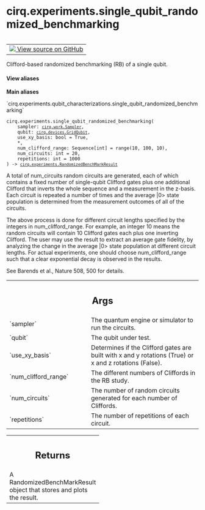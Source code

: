 <div itemscope itemtype="http://developers.google.com/ReferenceObject">
<meta itemprop="name" content="cirq.experiments.single_qubit_randomized_benchmarking" />
<meta itemprop="path" content="Stable" />
</div>

# cirq.experiments.single_qubit_randomized_benchmarking

<!-- Insert buttons and diff -->

<table class="tfo-notebook-buttons tfo-api" align="left">

<td>
  <a target="_blank" href="https://github.com/quantumlib/cirq/tree/master/cirq/experiments/qubit_characterizations.py">
    <img src="https://www.tensorflow.org/images/GitHub-Mark-32px.png" />
    View source on GitHub
  </a>
</td>
</table>



Clifford-based randomized benchmarking (RB) of a single qubit.

<section class="expandable">
  <h4 class="showalways">View aliases</h4>
  <p>
<b>Main aliases</b>
<p>`cirq.experiments.qubit_characterizations.single_qubit_randomized_benchmarking`</p>
</p>
</section>

<pre class="devsite-click-to-copy prettyprint lang-py tfo-signature-link">
<code>cirq.experiments.single_qubit_randomized_benchmarking(
    sampler: <a href="../../cirq/work/Sampler.md"><code>cirq.work.Sampler</code></a>,
    qubit: <a href="../../cirq/devices/GridQubit.md"><code>cirq.devices.GridQubit</code></a>,
    use_xy_basis: bool = True,
    *,
    num_clifford_range: Sequence[int] = range(10, 100, 10),
    num_circuits: int = 20,
    repetitions: int = 1000
) -> <a href="../../cirq/experiments/RandomizedBenchMarkResult.md"><code>cirq.experiments.RandomizedBenchMarkResult</code></a>
</code></pre>



<!-- Placeholder for "Used in" -->

A total of num_circuits random circuits are generated, each of which
contains a fixed number of single-qubit Clifford gates plus one
additional Clifford that inverts the whole sequence and a measurement in
the z-basis. Each circuit is repeated a number of times and the average
|0> state population is determined from the measurement outcomes of all
of the circuits.

The above process is done for different circuit lengths specified by the
integers in num_clifford_range. For example, an integer 10 means the
random circuits will contain 10 Clifford gates each plus one inverting
Clifford. The user may use the result to extract an average gate fidelity,
by analyzing the change in the average |0> state population at different
circuit lengths. For actual experiments, one should choose
num_clifford_range such that a clear exponential decay is observed in the
results.

See Barends et al., Nature 508, 500 for details.

<!-- Tabular view -->
 <table class="responsive fixed orange">
<colgroup><col width="214px"><col></colgroup>
<tr><th colspan="2"><h2 class="add-link">Args</h2></th></tr>

<tr>
<td>
`sampler`
</td>
<td>
The quantum engine or simulator to run the circuits.
</td>
</tr><tr>
<td>
`qubit`
</td>
<td>
The qubit under test.
</td>
</tr><tr>
<td>
`use_xy_basis`
</td>
<td>
Determines if the Clifford gates are built with x and y
rotations (True) or x and z rotations (False).
</td>
</tr><tr>
<td>
`num_clifford_range`
</td>
<td>
The different numbers of Cliffords in the RB study.
</td>
</tr><tr>
<td>
`num_circuits`
</td>
<td>
The number of random circuits generated for each
number of Cliffords.
</td>
</tr><tr>
<td>
`repetitions`
</td>
<td>
The number of repetitions of each circuit.
</td>
</tr>
</table>



<!-- Tabular view -->
 <table class="responsive fixed orange">
<colgroup><col width="214px"><col></colgroup>
<tr><th colspan="2"><h2 class="add-link">Returns</h2></th></tr>
<tr class="alt">
<td colspan="2">
A RandomizedBenchMarkResult object that stores and plots the result.
</td>
</tr>

</table>

